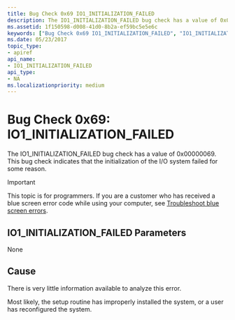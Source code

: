 ```yaml
---
title: Bug Check 0x69 IO1_INITIALIZATION_FAILED
description: The IO1_INITIALIZATION_FAILED bug check has a value of 0x00000069. This bug check indicates that the initialization of the I/O system failed for some reason.
ms.assetid: 1f150598-d008-41d0-8b2a-ef59bc5e5e6c
keywords: ["Bug Check 0x69 IO1_INITIALIZATION_FAILED", "IO1_INITIALIZATION_FAILED"]
ms.date: 05/23/2017
topic_type:
- apiref
api_name:
- IO1_INITIALIZATION_FAILED
api_type:
- NA
ms.localizationpriority: medium
---
```


# Bug Check 0x69: IO1\_INITIALIZATION\_FAILED


The IO1\_INITIALIZATION\_FAILED bug check has a value of 0x00000069. This bug check indicates that the initialization of the I/O system failed for some reason.

> [!IMPORTANT]
> This topic is for programmers. If you are a customer who has received a blue screen error code while using your computer, see [Troubleshoot blue screen errors](https://www.windows.com/stopcode).


## IO1\_INITIALIZATION\_FAILED Parameters


None

Cause
-----

There is very little information available to analyze this error.

Most likely, the setup routine has improperly installed the system, or a user has reconfigured the system.

 

 




